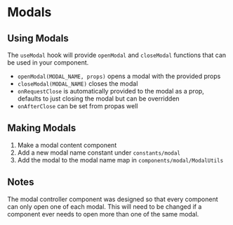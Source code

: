 # Modals

## Using Modals

The `useModal` hook will provide `openModal` and `closeModal` functions that can be used in your component.

- `openModal(MODAL_NAME, props)` opens a modal with the provided props
- `closeModal(MODAL_NAME)` closes the modal
- `onRequestClose` is automatically provided to the modal as a prop, defaults to just closing the modal but can be overridden
- `onAfterClose` can be set from propas well

## Making Modals

1. Make a modal content component
2. Add a new modal name constant under `constants/modal`
3. Add the modal to the modal name map in `components/modal/ModalUtils`

## Notes

The modal controller component was designed so that every component can only open one of each modal. This will need to be changed if a component ever needs to open more than one of the same modal.
